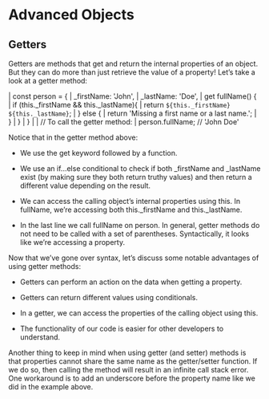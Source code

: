 # Advanced Objects

## Getters
Getters are methods that get and return the internal properties of an object. But they can do more than just retrieve the value of a property! Let’s take a look at a getter method:

| const person = {
|   _firstName: 'John',
|   _lastName: 'Doe',
|   get fullName() {
|     if (this._firstName && this._lastName){
|       return `${this._firstName} ${this._lastName}`;
|     } else {
|       return 'Missing a first name or a last name.';
|     }
|   }
| }
| 
| // To call the getter method: 
| person.fullName; // 'John Doe'

Notice that in the getter method above:

- We use the get keyword followed by a function.

- We use an if...else conditional to check if both _firstName and _lastName exist (by making sure they both return truthy values) and then return a different value depending on the result.

- We can access the calling object’s internal properties using this. In fullName, we’re accessing both this._firstName and this._lastName.

- In the last line we call fullName on person. In general, getter methods do not need to be called with a set of parentheses. Syntactically, it looks like we’re accessing a property.

Now that we’ve gone over syntax, let’s discuss some notable advantages of using getter methods:

- Getters can perform an action on the data when getting a property.

- Getters can return different values using conditionals.

- In a getter, we can access the properties of the calling object using this.

- The functionality of our code is easier for other developers to understand.

Another thing to keep in mind when using getter (and setter) methods is that properties cannot share the same name as the getter/setter function. If we do so, then calling the method will result in an infinite call stack error. One workaround is to add an underscore before the property name like we did in the example above.
